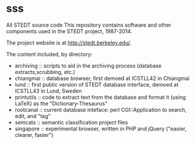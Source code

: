 sss
===

All STEDT source code
This repository contains software and other components used in the
STEDT project, 1987-2014.

The project website is at <http://stedt.berkeley.edu/>.

The content included, by directory:

* archiving :: scripts to aid in the archiving process (database extracts,scrubbing, etc.)
* chiangmai :: database browser, first demoed at ICSTLL42 in Chiangmai
* lund :: first public version of STEDT database interface, demoed at ICSTLL43 in Lund, Sweden
* printutils  :: code to extract text from the database and format it (using LaTeX) as the "Dictionary-Thesaurus"
* rootcanal :: current database inteface: perl CGI::Application to search, edit, and "tag"
* semcats :: semantic classification project files
* singapore :: experimental browser, written in PHP and jQuery ("easier, clearer, faster")
